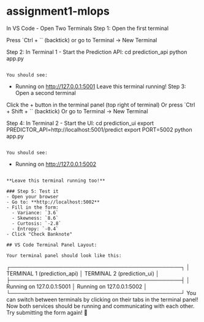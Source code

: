 # assignment1-mlops
In VS Code - Open Two Terminals
Step 1: Open the first terminal

Press `Ctrl + `` (backtick) or go to Terminal → New Terminal

Step 2: In Terminal 1 - Start the Prediction API:
cd prediction_api
python app.py
```

You should see:
```
* Running on http://127.0.0.1:5001
Leave this terminal running!
Step 3: Open a second terminal

Click the + button in the terminal panel (top right of terminal)
Or press `Ctrl + Shift + `` (backtick)
Or go to Terminal → New Terminal

Step 4: In Terminal 2 - Start the UI:
cd prediction_ui
export PREDICTOR_API=http://localhost:5001/predict
export PORT=5002
python app.py
```

You should see:
```
* Running on http://127.0.0.1:5002
```

**Leave this terminal running too!**

### Step 5: Test it
- Open your browser
- Go to: **http://localhost:5002**
- Fill in the form:
  - Variance: `3.6`
  - Skewness: `8.6`
  - Curtosis: `-2.8`
  - Entropy: `-0.4`
- Click "Check Banknote"

## VS Code Terminal Panel Layout:

Your terminal panel should look like this:
```
┌─────────────────────────────────────────────┐
│ TERMINAL 1 (prediction_api)  │  TERMINAL 2 (prediction_ui) │
├─────────────────────────────────────────────┤
│ Running on 127.0.0.1:5001    │  Running on 127.0.0.1:5002  │
└─────────────────────────────────────────────┘
You can switch between terminals by clicking on their tabs in the terminal panel!
Now both services should be running and communicating with each other. Try submitting the form again! 🚀
